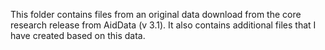 This folder contains files from an original data download from the core research release from AidData (v 3.1). It also contains additional files that I have created based on this data.
